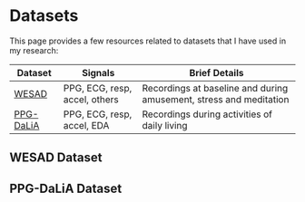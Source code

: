 # Datasets

This page provides a few resources related to datasets that I have used in my research:

| Dataset     | Signals | Brief Details | 
| ----------- | ----------- | ----------- |
| [WESAD](#wesad-dataset) | PPG, ECG, resp, accel, others | Recordings at baseline and during amusement, stress and meditation |
| [PPG-DaLiA](#ppg-dalia-dataset) | PPG, ECG, resp, accel, EDA | Recordings during activities of daily living |

## WESAD Dataset

## PPG-DaLiA Dataset